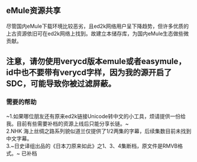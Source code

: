 ## eMule资源共享
尽管国内eMule下载环境比较恶劣，且ed2k网络用户呈下降趋势，但许多优质的上古资源依旧可在ed2k网络上找到。故建立本储存库，为国内eMule生态做些微贡献。

## 注意，请勿使用verycd版本emule或者easymule，id中也不要带有verycd字样，因为我的源开启了SDC，可能导致你被过滤屏蔽。

### 需要的帮助
~1.如果哪位朋友还有原来ed2k链接Unicode转中文的小工具，烦请提供一份给我。目前有些需要补档的资源上线后只能分享长链。~  
2.NHK 海上丝绸之路系列貌似道兰仅提供了1/2两集的字幕，后续集数目前未找到中文字幕。  
3.~日史译组出品的《日本刀原来如此》之1、3、4集断档，原文件是RMVB格式。~ 已补档
